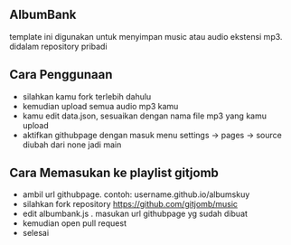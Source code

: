 ## AlbumBank

template ini digunakan untuk menyimpan music atau audio ekstensi mp3. didalam repository pribadi

## Cara Penggunaan

- silahkan kamu fork terlebih dahulu
- kemudian upload semua audio mp3 kamu
- kamu edit data.json, sesuaikan dengan nama file mp3 yang kamu upload
- aktifkan githubpage dengan masuk menu settings -> pages -> source diubah dari none jadi main


## Cara Memasukan ke playlist gitjomb

- ambil url githubpage. contoh: username.github.io/albumskuy
- silahkan fork repository https://github.com/gitjomb/music 
- edit albumbank.js . masukan url githubpage yg sudah dibuat
- kemudian open pull request
- selesai
